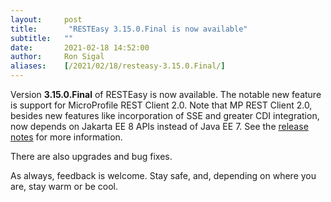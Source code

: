 ```yaml
---
layout:     post
title:       "RESTEasy 3.15.0.Final is now available"
subtitle:   ""
date:       2021-02-18 14:52:00
author:     Ron Sigal
aliases:    [/2021/02/18/resteasy-3.15.0.Final/]
---
```

Version **3.15.0.Final** of RESTEasy is now available. The notable new feature is support for MicroProfile REST Client 2.0. Note that MP REST Client 2.0, besides new features like incorporation of SSE and greater CDI integration, now depends on Jakarta EE 8 APIs instead of Java EE 7. See the [release notes](https://projects.eclipse.org/projects/technology.microprofile/releases/rest-client-2.0) for more information.

There are also upgrades and bug fixes.

As always, feedback is welcome. Stay safe, and, depending on where you are, stay warm or be cool.
